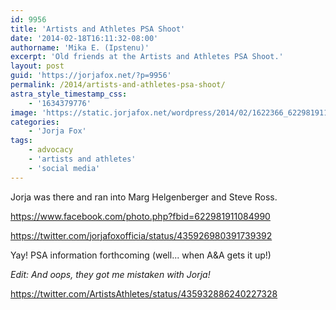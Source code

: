 ```yaml
---
id: 9956
title: 'Artists and Athletes PSA Shoot'
date: '2014-02-18T16:11:32-08:00'
authorname: 'Mika E. (Ipstenu)'
excerpt: 'Old friends at the Artists and Athletes PSA Shoot.'
layout: post
guid: 'https://jorjafox.net/?p=9956'
permalink: /2014/artists-and-athletes-psa-shoot/
astra_style_timestamp_css:
    - '1634379776'
image: 'https://static.jorjafox.net/wordpress/2014/02/1622366_622981911084990_1080564597_o.jpg'
categories:
    - 'Jorja Fox'
tags:
    - advocacy
    - 'artists and athletes'
    - 'social media'
---
```


Jorja was there and ran into Marg Helgenberger and Steve Ross.

https://www.facebook.com/photo.php?fbid=622981911084990

https://twitter.com/jorjafoxofficia/status/435926980391739392

Yay! PSA information forthcoming (well... when A&amp;A gets it up!)

_Edit: And oops, they got me mistaken with Jorja!_

https://twitter.com/ArtistsAthletes/status/435932886240227328

